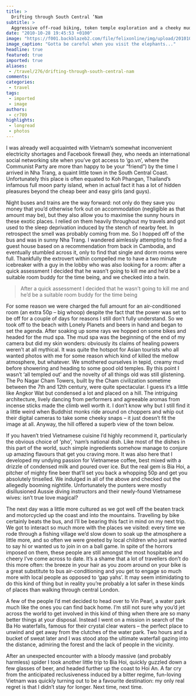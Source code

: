 ```yaml
---
title: >
  Drifting through South Central ’Nam
subtitle: >
  Aggressive off-road biking, token temple exploration and a cheeky mud spa – cruising along Vietnam’s South Central Coast
date: "2010-10-28 19:45:53 +0100"
image: "https://f001.backblazeb2.com/file/felixonline/img/upload/201010282042-ks607-Mudmadne.jpg"
image_caption: "Gotta be careful when you visit the elephants..."
headline: true
featured: true
imported: true
aliases:
 - /travel/276/drifting-through-south-central-nam
comments:
categories:
 - travel
tags:
 - imported
 - image
authors:
 - cr709
highlights:
 - longread
 - photos
---
```


I was already well acquainted with Vietnam’s somewhat inconvenient electricity shortages and Facebook firewall (hey, who needs an international social networking site when you’ve got access to ‘go.vn’, where the Communist Party are more than happy to be your “friend”) by the time I arrived in Nha Trang, a quaint little town in the South Central Coast. Unfortunately this place is often equated to Koh Phangan, Thailand’s infamous full moon party island, when in actual fact it has a lot of hidden pleasures beyond the cheap beer and easy girls (and guys).

Night buses and trains are the way forward: not only do they save you money that you’d otherwise fork out on accommodation (negligible as that amount may be), but they also allow you to maximise the sunny hours in these exotic places. I relied on them heavily throughout my travels and got used to the sleep deprivation induced by the stench of nearby feet. In retrospect the smell was probably coming from me. So I hopped off of the bus and was in sunny Nha Trang. I wandered aimlessly attempting to find a guest house based on a recommendation from back in Cambodia, and eventually stumbled across it, only to find that single and dorm rooms were full. Thankfully the extrovert within compelled me to have a two minute icebreaker with a guy in the lobby who was also looking for a room: after a quick assessment I decided that he wasn’t going to kill me and he’d be a suitable room buddy for the time being, and we checked into a twin.

> After a quick assessment I decided that he wasn’t going to kill me and he’d be a suitable room buddy for the time being

For some reason we were charged the full amount for an air-conditioned room (an extra 50p – big whoop) despite the fact that the power was set to be off for a couple of days for reasons I still don’t fully understand. So we took off to the beach with Lonely Planets and beers in hand and began to set the agenda. After soaking up some rays we hopped on some bikes and headed for the mud spa. The mud spa was the beginning of the end of my camera but did my skin wonders: obviously its claims of healing powers weren’t at all mythical. It was quite the hotspot for Asian tourists who all wanted photos with me for some reason which kind of killed the mellow atmosphere, but whatever. We smothered ourselves in tepid, creamy mud before showering and heading to some good old temples.
 By this point I wasn’t ‘all templed out’ and the novelty of all things old was still glistening. The Po Nagar Cham Towers, built by the Cham civilization sometime between the 7th and 12th century, were quite spectacular. I guess it’s a little like Angkor Wat but condensed a lot and placed on a hill. The intriguing architecture, lively dancing from performers and agreeable aromas from incense sticks made the climb well worth it. I don’t know why but I still find it a little weird when Buddhist monks ride around on choppers and whip out their digital cameras to take some cheeky snaps – it just doesn’t fit the image at all. Anyway, the hill offered a superb view of the town below.

If you haven’t tried Vietnamese cuisine I’d highly recommend it, particularly the obvious choice of ‘pho’, ‘nam’s national dish. Like most of the dishes in this part of the world, such simple ingredients somehow manage to conjure up amazing flavours that get you craving more. It was also here that I developed my undying passion for Vietnamese coffee, best mixed with a drizzle of condensed milk and poured over ice. But the real gem is Bia Hoi, a pitcher of mighty fine beer that’ll set you back a whopping 50p and get you absolutely tinselled. We indulged in all of the above and checked out the allegedly booming nightlife. Unfortunately the punters were mostly disillusioned Aussie diving instructors and their newly-found Vietnamese wives: isn’t true love magical?

The next day was a little more cultured as we got well off the beaten track and motorcycled up the coast and into the mountains. Travelling by bike certainly beats the bus, and I’ll be bearing this fact in mind on my next trip. We got to interact so much more with the places we visited: every time we rode through a fishing village we’d slow down to soak up the atmosphere a little more, and so often we were greeted by local children who just wanted to say hi or wanted us to join in on a ball game. In spite of the horrors imposed on them, these people are still amongst the most hospitable and cheery I’ve come across to date. It’s a shame that a lot of travellers don’t do this more often: the breeze in your hair as you zoom around on your bike is a great substitute to bus air-conditioning and you get to engage so much more with local people as opposed to ‘gap yahs’. It may seem intimidating to do this kind of thing but in reality you’re probably a lot safer in these kinds of places than walking through central London.

A few of the people I’d met decided to head over to Vin Pearl, a water park much like the ones you can find back home. I’m still not sure why you’d jet across the world to get involved in this kind of thing when there are so many better things at your disposal. Instead I went on a mission in search of the Ba Ho waterfalls, famous for their crystal clear waters – the perfect place to unwind and get away from the clutches of the water park. Two hours and a bucket of sweat later and I was stood atop the ultimate waterfall gazing into the distance, admiring the forest and the lack of people in the vicinity.

After an unexpected encounter with a bloody massive (and probably harmless) spider I took another little trip to Bia Hoi, quickly guzzled down a few glasses of beer, and headed further up the coast to Hoi An. A far cry from the anticipated reclusiveness induced by a bitter regime, fun-loving Vietnam was quickly turning out to be a favourite destination: my only real regret is that I didn’t stay for longer. Next time, next time.
